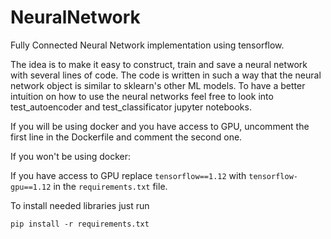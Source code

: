 # NeuralNetwork
Fully Connected Neural Network implementation using tensorflow.

The idea is to make it easy to construct, train and save a
 neural network with several lines of code. 
The code is written in such a way that the neural network 
object is similar to sklearn's other ML models. To have a better
intuition on how to use the neural networks feel free to look into
test_autoencoder and test_classificator jupyter notebooks.

If you will be using docker and you have access to GPU, uncomment the first line in the Dockerfile and comment the second one.
 
If you won't be using docker:

If you have access to GPU replace `tensorflow==1.12` with `tensorflow-gpu==1.12` in the `requirements.txt` file.

To install needed libraries just run
```
pip install -r requirements.txt
```
